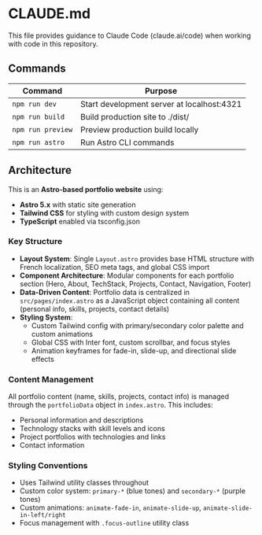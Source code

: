 # CLAUDE.md

This file provides guidance to Claude Code (claude.ai/code) when working with code in this repository.

## Commands

| Command | Purpose |
|---------|---------|
| `npm run dev` | Start development server at localhost:4321 |
| `npm run build` | Build production site to ./dist/ |
| `npm run preview` | Preview production build locally |
| `npm run astro` | Run Astro CLI commands |

## Architecture

This is an **Astro-based portfolio website** using:
- **Astro 5.x** with static site generation
- **Tailwind CSS** for styling with custom design system
- **TypeScript** enabled via tsconfig.json

### Key Structure

- **Layout System**: Single `Layout.astro` provides base HTML structure with French localization, SEO meta tags, and global CSS import
- **Component Architecture**: Modular components for each portfolio section (Hero, About, TechStack, Projects, Contact, Navigation, Footer)
- **Data-Driven Content**: Portfolio data is centralized in `src/pages/index.astro` as a JavaScript object containing all content (personal info, skills, projects, contact details)
- **Styling System**:
  - Custom Tailwind config with primary/secondary color palette and custom animations
  - Global CSS with Inter font, custom scrollbar, and focus styles
  - Animation keyframes for fade-in, slide-up, and directional slide effects

### Content Management

All portfolio content (name, skills, projects, contact info) is managed through the `portfolioData` object in `index.astro`. This includes:
- Personal information and descriptions
- Technology stacks with skill levels and icons
- Project portfolios with technologies and links
- Contact information

### Styling Conventions

- Uses Tailwind utility classes throughout
- Custom color system: `primary-*` (blue tones) and `secondary-*` (purple tones)
- Custom animations: `animate-fade-in`, `animate-slide-up`, `animate-slide-in-left/right`
- Focus management with `.focus-outline` utility class